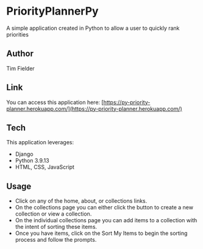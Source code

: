 # PriorityPlannerPy
A simple application created in Python to allow a user to quickly rank priorities

## Author
Tim Fielder

## Link
You can access this application here:
[https://py-priority-planner.herokuapp.com/](https://py-priority-planner.herokuapp.com/)

## Tech
This application leverages:
* Django
* Python 3.9.13
* HTML, CSS, JavaScript

## Usage
* Click on any of the home, about, or collections links.
* On the collections page you can either click the button to create a new collection or view a collection.
* On the individual collections page you can add items to a collection with the intent of sorting these items.
* Once you have items, click on the Sort My Items to begin the sorting process and follow the prompts.
